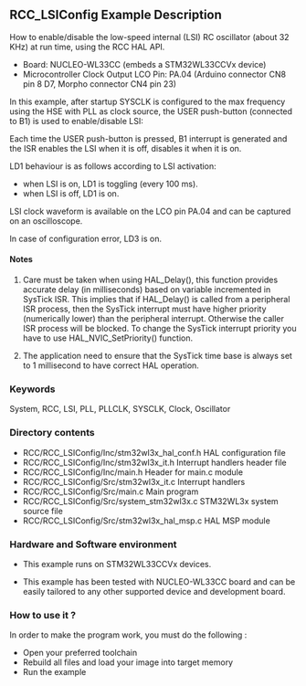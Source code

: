 ## <b>RCC_LSIConfig Example Description</b>

How to enable/disable the low-speed internal (LSI) RC oscillator (about 32 KHz) at run time, using the RCC HAL API.

   - Board: NUCLEO-WL33CC (embeds a STM32WL33CCVx device)
   - Microcontroller Clock Output LCO Pin: PA.04 (Arduino connector CN8 pin 8 D7, Morpho connector CN4 pin 23)

In this example, after startup SYSCLK is configured to the max frequency using the HSE with
PLL as clock source, the USER push-button (connected to B1)
is used to enable/disable LSI:

Each time the USER push-button is pressed, B1 interrupt is generated and the ISR
enables the LSI when it is off, disables it when it is on.

LD1 behaviour is as follows according to LSI activation:

- when LSI is on, LD1 is toggling (every 100 ms).
- when LSI is off, LD1 is on.

LSI clock waveform is available on the LCO pin PA.04 and can be captured
on an oscilloscope.

In case of configuration error, LD3 is on.


#### <b>Notes</b>

1.  Care must be taken when using HAL_Delay(), this function provides accurate delay (in milliseconds)
      based on variable incremented in SysTick ISR. This implies that if HAL_Delay() is called from
      a peripheral ISR process, then the SysTick interrupt must have higher priority (numerically lower)
      than the peripheral interrupt. Otherwise the caller ISR process will be blocked.
      To change the SysTick interrupt priority you have to use HAL_NVIC_SetPriority() function.

2.  The application need to ensure that the SysTick time base is always set to 1 millisecond
      to have correct HAL operation.

### <b>Keywords</b>

System, RCC, LSI, PLL, PLLCLK, SYSCLK, Clock, Oscillator

### <b>Directory contents</b>

  - RCC/RCC_LSIConfig/Inc/stm32wl3x_hal_conf.h    HAL configuration file
  - RCC/RCC_LSIConfig/Inc/stm32wl3x_it.h          Interrupt handlers header file
  - RCC/RCC_LSIConfig/Inc/main.h                        Header for main.c module
  - RCC/RCC_LSIConfig/Src/stm32wl3x_it.c          Interrupt handlers
  - RCC/RCC_LSIConfig/Src/main.c                        Main program
  - RCC/RCC_LSIConfig/Src/system_stm32wl3x.c      STM32WL3x system source file
  - RCC/RCC_LSIConfig/Src/stm32wl3x_hal_msp.c     HAL MSP module

### <b>Hardware and Software environment</b> 

  - This example runs on STM32WL33CCVx devices.

  - This example has been tested with NUCLEO-WL33CC
    board and can be easily tailored to any other supported device
    and development board.

### <b>How to use it ?</b> 

In order to make the program work, you must do the following :

 - Open your preferred toolchain
 - Rebuild all files and load your image into target memory
 - Run the example

